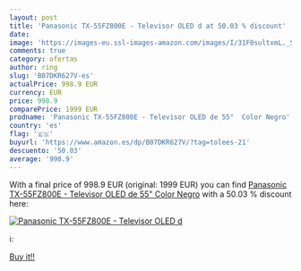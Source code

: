 ```yaml
---
layout: post
title: 'Panasonic TX-55FZ800E - Televisor OLED d at 50.03 % discount'
date: 
image: 'https://images-eu.ssl-images-amazon.com/images/I/31F0sultxmL._SL200_.jpg'
comments: true
category: ofertas
author: ring
slug: 'B07DKR627V-es'
actualPrice: 998.9 EUR
currency: EUR
price: 998.9
comparePrice: 1999 EUR
prodname: 'Panasonic TX-55FZ800E - Televisor OLED de 55"  Color Negro'
country: 'es'
flag: '🇪🇸'
buyurl: 'https://www.amazon.es/dp/B07DKR627V/?tag=tolees-21'
descuento: '50.03'
average: '998.9'
---
```


With a final price of 998.9 EUR (original: 1999 EUR) you can find [Panasonic TX-55FZ800E - Televisor OLED de 55"  Color Negro](https://www.amazon.es/dp/B07DKR627V/?tag=tolees-21) with a  50.03 % discount here:

[![Panasonic TX-55FZ800E - Televisor OLED d](https://images-eu.ssl-images-amazon.com/images/I/31F0sultxmL._SL200_.jpg)](https://www.amazon.es/dp/B07DKR627V/?tag=tolees-21)

ℹ️:


[Buy it!!](https://www.amazon.es/dp/B07DKR627V/?tag=tolees-21)

